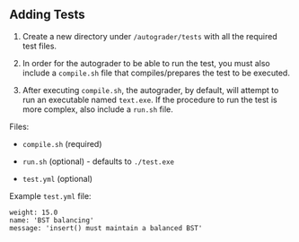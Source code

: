 ## Adding Tests

1. Create a new directory under `/autograder/tests` with all the required test files.

2. In order for the autograder to be able to run the test, you must also include a `compile.sh` file that
compiles/prepares the test to be executed.

3. After executing `compile.sh`, the autograder, by default, will attempt to run an executable named `text.exe`. If the
procedure to run the test is more complex, also include a `run.sh` file.

Files:

* `compile.sh` (required)

* `run.sh` (optional) - defaults to `./test.exe`

* `test.yml` (optional)

Example `test.yml` file:

```
weight: 15.0
name: 'BST balancing'
message: 'insert() must maintain a balanced BST'
```